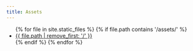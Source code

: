 ```yaml
---
title: Assets
---
```


<ul>
  {% for file in site.static_files %}
    {% if file.path contains '/assets/' %}
      <li><a href="{{ file.path | relative_url }}">{{ file.path | remove_first: '/' }}</a></li>
    {% endif %}
  {% endfor %}
</ul>
